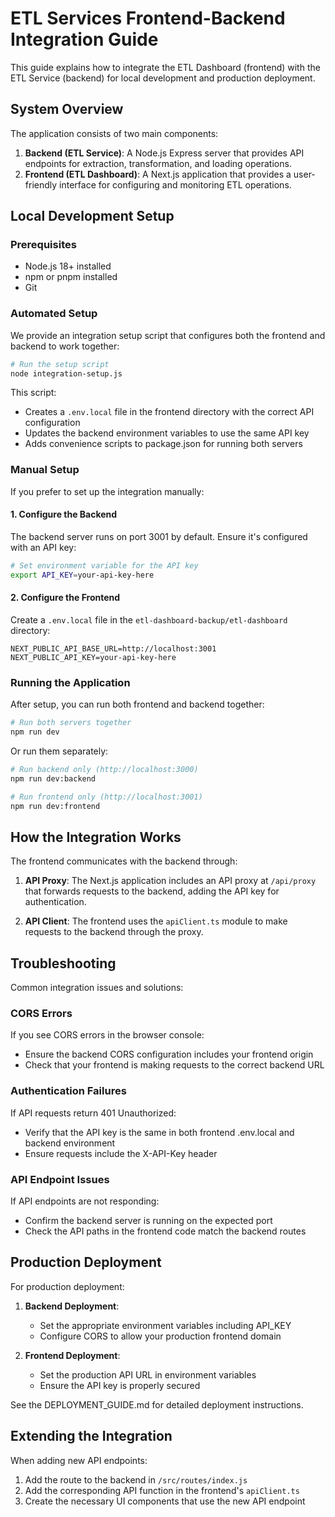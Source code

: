 # ETL Services Frontend-Backend Integration Guide

This guide explains how to integrate the ETL Dashboard (frontend) with the ETL Service (backend) for local development and production deployment.

## System Overview

The application consists of two main components:

1. **Backend (ETL Service)**: A Node.js Express server that provides API endpoints for extraction, transformation, and loading operations.
2. **Frontend (ETL Dashboard)**: A Next.js application that provides a user-friendly interface for configuring and monitoring ETL operations.

## Local Development Setup

### Prerequisites

- Node.js 18+ installed
- npm or pnpm installed
- Git

### Automated Setup

We provide an integration setup script that configures both the frontend and backend to work together:

```bash
# Run the setup script
node integration-setup.js
```

This script:
- Creates a `.env.local` file in the frontend directory with the correct API configuration
- Updates the backend environment variables to use the same API key
- Adds convenience scripts to package.json for running both servers

### Manual Setup

If you prefer to set up the integration manually:

#### 1. Configure the Backend

The backend server runs on port 3001 by default. Ensure it's configured with an API key:

```bash
# Set environment variable for the API key
export API_KEY=your-api-key-here
```

#### 2. Configure the Frontend

Create a `.env.local` file in the `etl-dashboard-backup/etl-dashboard` directory:

```
NEXT_PUBLIC_API_BASE_URL=http://localhost:3001
NEXT_PUBLIC_API_KEY=your-api-key-here
```

### Running the Application

After setup, you can run both frontend and backend together:

```bash
# Run both servers together
npm run dev
```

Or run them separately:

```bash
# Run backend only (http://localhost:3000)
npm run dev:backend

# Run frontend only (http://localhost:3001)
npm run dev:frontend
```

## How the Integration Works

The frontend communicates with the backend through:

1. **API Proxy**: The Next.js application includes an API proxy at `/api/proxy` that forwards requests to the backend, adding the API key for authentication.

2. **API Client**: The frontend uses the `apiClient.ts` module to make requests to the backend through the proxy.

## Troubleshooting

Common integration issues and solutions:

### CORS Errors

If you see CORS errors in the browser console:
- Ensure the backend CORS configuration includes your frontend origin
- Check that your frontend is making requests to the correct backend URL

### Authentication Failures

If API requests return 401 Unauthorized:
- Verify that the API key is the same in both frontend .env.local and backend environment
- Ensure requests include the X-API-Key header

### API Endpoint Issues

If API endpoints are not responding:
- Confirm the backend server is running on the expected port
- Check the API paths in the frontend code match the backend routes

## Production Deployment

For production deployment:

1. **Backend Deployment**:
   - Set the appropriate environment variables including API_KEY
   - Configure CORS to allow your production frontend domain

2. **Frontend Deployment**:
   - Set the production API URL in environment variables
   - Ensure the API key is properly secured

See the DEPLOYMENT_GUIDE.md for detailed deployment instructions.

## Extending the Integration

When adding new API endpoints:

1. Add the route to the backend in `/src/routes/index.js`
2. Add the corresponding API function in the frontend's `apiClient.ts`
3. Create the necessary UI components that use the new API endpoint 